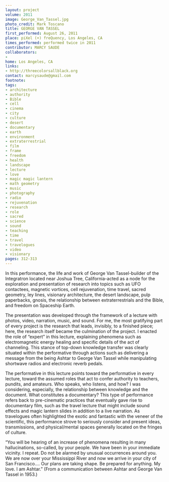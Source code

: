 ```yaml
---
layout: project
volume: 2011
image: George_Van_Tassel.jpg
photo_credit: Mark Toscano
title: GEORGE VAN TASSEL
first_performed: August 26, 2011
place: piXel (+) freQuency, Los Angeles, CA
times_performed: performed twice in 2011
contributor: MARCY SAUDE
collaborators:
- 
home: Los Angeles, CA
links:
- http://threecolorsallblack.org
contact: marcysaude@gmail.com
footnote: 
tags:
- architecture
- authority
- Bible
- cell
- cinema
- city
- culture
- desert
- documentary
- earth
- environment
- extraterrestrial
- film
- frame
- freedom
- health
- landscape
- lecture
- love
- magic magic lantern
- math geometry
- music
- photography
- radio
- rejuvenation
- research
- role
- sacred
- science
- sound
- teaching
- time
- travel
- travelogues
- video
- visionary
pages: 312-313
---
```


In this performance, the life and work of George Van Tassel-builder of the Integratron located near Joshua Tree, California-acted as a node for the exploration and presentation of research into topics such as UFO contactees, magnetic vortices, cell rejuvenation, time travel, sacred geometry, ley lines, visionary architecture, the desert landscape, pulp paperbacks, gnosis, the relationship between extraterrestrials and the Bible, and freedom on Spaceship Earth. 

The presentation was developed through the framework of a lecture with photos, video, narration, music, and sound. For me, the most gratifying part of every project is the research that leads, invisibly, to a finished piece; here, the research itself became the culmination of the project. I enacted the role of “expert” in this lecture, explaining phenomena such as electromagnetic energy healing and specific details of the act of channeling. This stance of top-down knowledge transfer was clearly situated within the performative through actions such as delivering a message from the being Ashtar to George Van Tassel while manipulating shortwave radios and electronic reverb pedals. 

The performative in this lecture points toward the performative in every lecture, toward the assumed roles that act to confer authority to teachers, pundits, and amateurs. Who speaks, who listens, and how? I was considering, especially, the relationship between knowledge and the document. What constitutes a documentary? This type of performance refers back to pre-cinematic practices that eventually gave rise to documentary film, such as the travel lecture that might include sound effects and magic lantern slides in addition to a live narration. As travelogues often highlighted the exotic and fantastic with the veneer of the scientific, this performance strove to seriously consider and present ideas, transmissions, and physical/mental spaces generally located on the fringes of culture. 

“You will be hearing of an increase of phenomena resulting in many hallucinations, so-called, by your people. We have been in your immediate vicinity. I repeat. Do not be alarmed by unusual occurrences around you. We are now over your Mississippi River and now we arrive in your city of San Francisco…. Our plans are taking shape. Be prepared for anything. My love. I am Ashtar.” (From a communication between Ashtar and George Van Tassel in 1953.)
